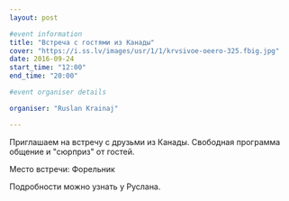 ```yaml
---
layout: post

#event information
title: "Встреча с гостями из Канады"
cover: "https://i.ss.lv/images/usr/1/1/krvsivoe-oeero-325.fbig.jpg"
date: 2016-09-24
start_time: "12:00"
end_time: "20:00"

#event organiser details

organiser: "Ruslan Krainaj"

---
```


Приглашаем на встречу с друзьми из Канады. Свободная программа общение и "сюрприз" от гостей.

Место встречи: Форельник

Подробности можно узнать у Руслана.
